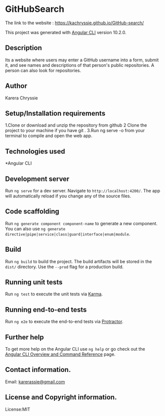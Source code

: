 # GitHubSearch
The link to the website :
https://kachryssie.github.io/GitHub-search/


This project was generated with [Angular CLI](https://github.com/angular/angular-cli) version 10.2.0.

## Description
Its a website where users may enter a GitHub username into a form, submit it, and see names and descriptions of that person's public repositories. A person can also look for repositories.

## Author
Karera Chryssie

## Setup/Installation requirements
1.Clone or download and unzip the repository from github
 2 Clone the project to your machine if you have git . 
 3.Run ng serve -o from your terminal to compile and open the web app.

## Technologies used
*Angular CLI


## Development server

Run `ng serve` for a dev server. Navigate to `http://localhost:4200/`. The app will automatically reload if you change any of the source files.

## Code scaffolding

Run `ng generate component component-name` to generate a new component. You can also use `ng generate directive|pipe|service|class|guard|interface|enum|module`.

## Build

Run `ng build` to build the project. The build artifacts will be stored in the `dist/` directory. Use the `--prod` flag for a production build.

## Running unit tests

Run `ng test` to execute the unit tests via [Karma](https://karma-runner.github.io).

## Running end-to-end tests

Run `ng e2e` to execute the end-to-end tests via [Protractor](http://www.protractortest.org/).

## Further help

To get more help on the Angular CLI use `ng help` or go check out the [Angular CLI Overview and Command Reference](https://angular.io/cli) page.
## Contact information.
Email: karerassie@gmail.com

## License and Copyright information.
License:MIT
